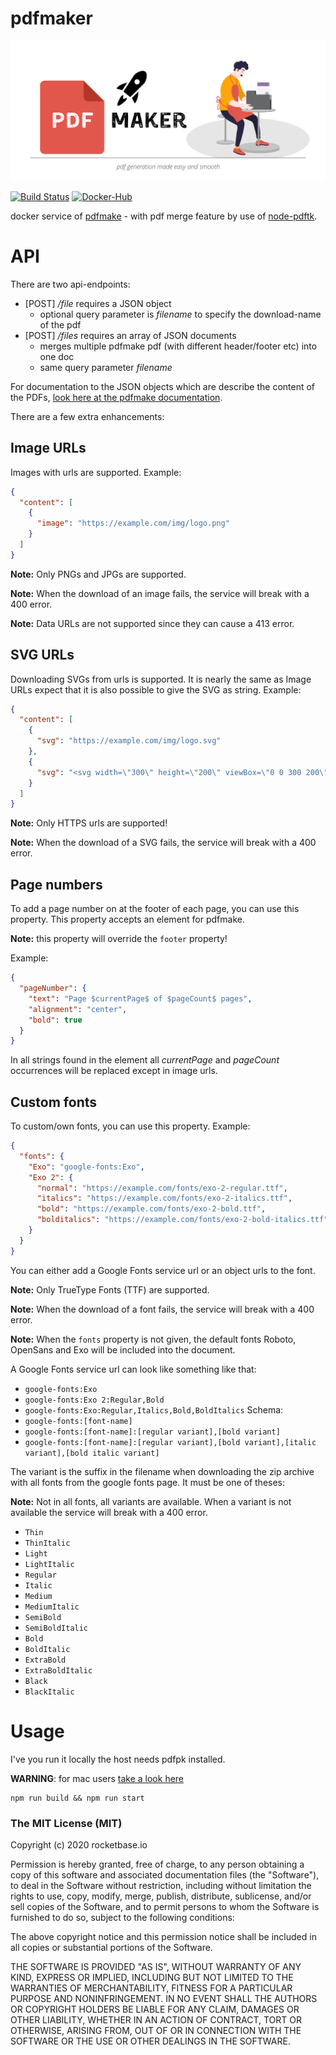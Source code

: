 # pdfmaker

![logo](assets/pdf-maker.svg)

[![Build Status](https://travis-ci.org/rocketbase-io/pdfmaker.svg?branch=master)](https://travis-ci.org/rocketbase-io/pdfmaker)
[![Docker-Hub](https://images.microbadger.com/badges/version/rocketbaseio/pdfmaker.svg)](https://cloud.docker.com/repository/docker/rocketbaseio/pdfmaker)

docker service of [pdfmake](http://pdfmake.org/) - with pdf merge feature by use of [node-pdftk](https://www.npmjs.com/package/node-pdftk).

# API
There are two api-endpoints:
* [POST] _/file_ requires a JSON object
  * optional query parameter is _filename_ to specify the download-name of the pdf
* [POST] _/files_ requires an array of JSON documents
  * merges multiple pdfmake pdf (with different header/footer etc) into one doc
  * same query parameter _filename_

For documentation to the JSON objects which are describe the content of the PDFs, [look here at the pdfmake documentation](https://pdfmake.github.io/docs/).

There are a few extra enhancements:
## Image URLs
Images with urls are supported. Example:

```json
{
  "content": [
    {
      "image": "https://example.com/img/logo.png"
    }
  ]
}
```

**Note:** Only PNGs and JPGs are supported.

**Note:** When the download of an image fails, the service will break with a 400 error.

**Note:** Data URLs are not supported since they can cause a 413 error.

## SVG URLs
Downloading SVGs from urls is supported. It is nearly the same as Image URLs expect that it is also possible to give the SVG as string. Example:
```json
{
  "content": [
    {
      "svg": "https://example.com/img/logo.svg"
    },
    {
      "svg": "<svg width=\"300\" height=\"200\" viewBox=\"0 0 300 200\"><text x=\"0\" y=\"50\">Example Image</text></svg>"
    }
  ]
}
```

**Note:** Only HTTPS urls are supported!

**Note:** When the download of a SVG fails, the service will break with a 400 error.

## Page numbers
To add a page number on at the footer of each page, you can use this property. This property accepts an element for pdfmake.

**Note:** this property will override the `footer` property!

Example:
```json
{
  "pageNumber": {
    "text": "Page $currentPage$ of $pageCount$ pages",
    "alignment": "center",
    "bold": true
  }
}
```
In all strings found in the element all $currentPage$ and $pageCount$ occurrences will be replaced except in image urls.
## Custom fonts
To custom/own fonts, you can use this property.
Example:
```json
{
  "fonts": {
    "Exo": "google-fonts:Exo",
    "Exo 2": {
      "normal": "https://example.com/fonts/exo-2-regular.ttf",
      "italics": "https://example.com/fonts/exo-2-italics.ttf",
      "bold": "https://example.com/fonts/exo-2-bold.ttf",
      "bolditalics": "https://example.com/fonts/exo-2-bold-italics.ttf"
    }
  }
}
```
You can either add a Google Fonts service url or an object urls to the font.

**Note:** Only TrueType Fonts (TTF) are supported.

**Note:** When the download of a font fails, the service will break with a 400 error.

**Note:** When the `fonts` property is not given, the default fonts Roboto, OpenSans and Exo will be included into the document.

A Google Fonts service url can look like something like that:
* `google-fonts:Exo`
* `google-fonts:Exo 2:Regular,Bold`
* `google-fonts:Exo:Regular,Italics,Bold,BoldItalics`
Schema:
* `google-fonts:[font-name]`
* `google-fonts:[font-name]:[regular variant],[bold variant]`
* `google-fonts:[font-name]:[regular variant],[bold variant],[italic variant],[bold italic variant]`

The variant is the suffix in the filename when downloading the zip archive with all fonts from the google fonts page. It must be one of theses:

**Note:** Not in all fonts, all variants are available. When a variant is not available the service will break with a 400 error.
* `Thin`
* `ThinItalic`
* `Light`
* `LightItalic`
* `Regular`
* `Italic`
* `Medium`
* `MediumItalic`
* `SemiBold`
* `SemiBoldItalic`
* `Bold`
* `BoldItalic`
* `ExtraBold`
* `ExtraBoldItalic`
* `Black`
* `BlackItalic`

# Usage

I've you run it locally the host needs pdfpk installed.

**WARNING**: for mac users [take a look here](https://github.com/jjwilly16/node-pdftk/issues/3)

```shell script
npm run build && npm run start
```

### The MIT License (MIT)
Copyright (c) 2020 rocketbase.io

Permission is hereby granted, free of charge, to any person obtaining a copy of this software and associated documentation files (the "Software"), to deal in the Software without restriction, including without limitation the rights to use, copy, modify, merge, publish, distribute, sublicense, and/or sell copies of the Software, and to permit persons to whom the Software is furnished to do so, subject to the following conditions:

The above copyright notice and this permission notice shall be included in all copies or substantial portions of the Software.

THE SOFTWARE IS PROVIDED "AS IS", WITHOUT WARRANTY OF ANY KIND, EXPRESS OR IMPLIED, INCLUDING BUT NOT LIMITED TO THE WARRANTIES OF MERCHANTABILITY, FITNESS FOR A PARTICULAR PURPOSE AND NONINFRINGEMENT. IN NO EVENT SHALL THE AUTHORS OR COPYRIGHT HOLDERS BE LIABLE FOR ANY CLAIM, DAMAGES OR OTHER LIABILITY, WHETHER IN AN ACTION OF CONTRACT, TORT OR OTHERWISE, ARISING FROM, OUT OF OR IN CONNECTION WITH THE SOFTWARE OR THE USE OR OTHER DEALINGS IN THE SOFTWARE.
